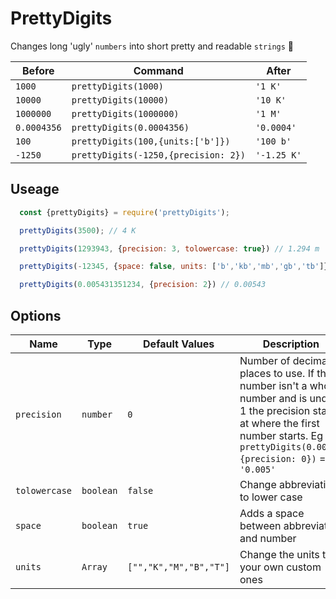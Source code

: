# PrettyDigits

Changes long 'ugly' `numbers` into short pretty and readable `strings` 🌸

| Before      | Command      | After       |
|-------------|-------------|-------------|
| `1000`      | `prettyDigits(1000)`     | `'1 K'`     |
| `10000`     | `prettyDigits(10000)`    | `'10 K'`    |
| `1000000`   | `prettyDigits(1000000)`     | `'1 M'`     |
| `0.0004356` | `prettyDigits(0.0004356)`  | `'0.0004'`  |
| `100`       | `prettyDigits(100,{units:['b']})`   | `'100 b'`   |
| `-1250`     | `prettyDigits(-1250,{precision: 2})` | `'-1.25 K'` |

## Useage

```javascript
  const {prettyDigits} = require('prettyDigits');

  prettyDigits(3500); // 4 K

  prettyDigits(1293943, {precision: 3, tolowercase: true}) // 1.294 m

  prettyDigits(-12345, {space: false, units: ['b','kb','mb','gb','tb']}) // -12kb

  prettyDigits(0.005431351234, {precision: 2}) // 0.00543
```
## Options

| Name          | Type      | Default Values         | Description                                  |
|---------------|-----------|------------------------|----------------------------------------------|
| `precision`   | `number`  | `0`                    | Number of decimal places to use. If the number isn't a whole number and is under 1 the precision starts at where the first number starts. Eg `prettyDigits(0.0053,{precision: 0})` = `'0.005'`             |
| `tolowercase` | `boolean` | `false`                | Change abbreviation to lower case            |
| `space`       | `boolean` | `true`                 | Adds a space between abbreviation and number |
| `units`       | `Array`   | `["","K","M","B","T"]` | Change the units to your own custom ones     |
